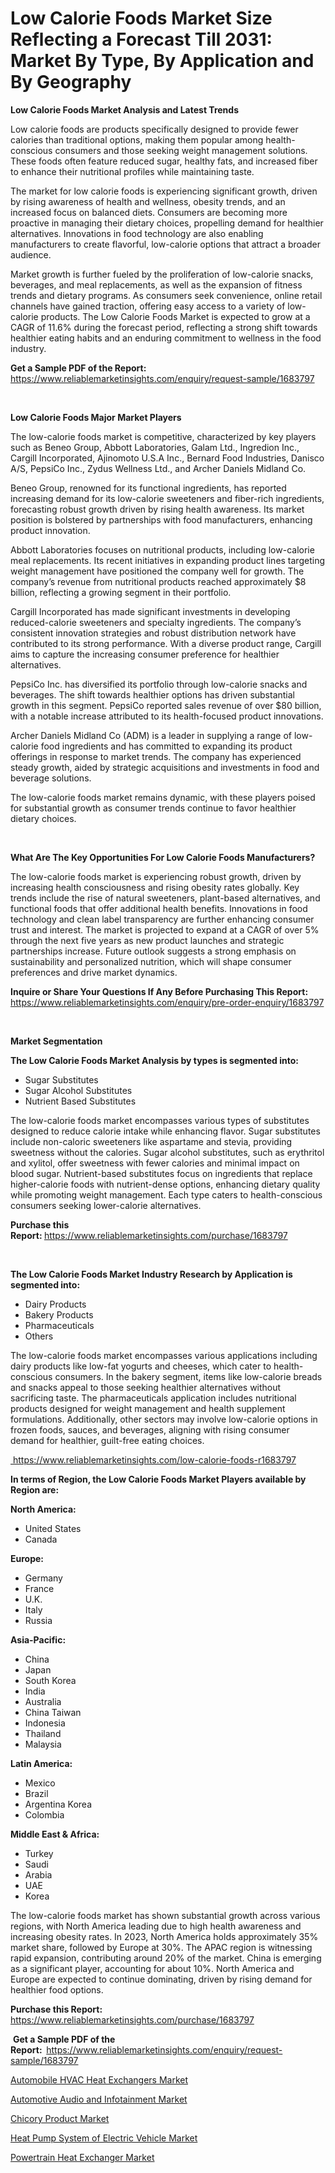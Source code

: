 <p><h1>Low Calorie Foods Market Size Reflecting a Forecast Till 2031: Market By Type, By Application and By Geography</h1></p><p><strong>Low Calorie Foods Market Analysis and Latest Trends</strong></p>
<p><p>Low calorie foods are products specifically designed to provide fewer calories than traditional options, making them popular among health-conscious consumers and those seeking weight management solutions. These foods often feature reduced sugar, healthy fats, and increased fiber to enhance their nutritional profiles while maintaining taste.</p><p>The market for low calorie foods is experiencing significant growth, driven by rising awareness of health and wellness, obesity trends, and an increased focus on balanced diets. Consumers are becoming more proactive in managing their dietary choices, propelling demand for healthier alternatives. Innovations in food technology are also enabling manufacturers to create flavorful, low-calorie options that attract a broader audience.</p><p>Market growth is further fueled by the proliferation of low-calorie snacks, beverages, and meal replacements, as well as the expansion of fitness trends and dietary programs. As consumers seek convenience, online retail channels have gained traction, offering easy access to a variety of low-calorie products. The Low Calorie Foods Market is expected to grow at a CAGR of 11.6% during the forecast period, reflecting a strong shift towards healthier eating habits and an enduring commitment to wellness in the food industry.</p></p>
<p><strong>Get a Sample PDF of the Report:&nbsp;</strong> <a href="https://www.reliablemarketinsights.com/enquiry/request-sample/1683797?utm_campaign=1733&utm_medium=2&utm_source=Github&utm_content=ia&utm_term=15102024&utm_id=low-calorie-foods">https://www.reliablemarketinsights.com/enquiry/request-sample/1683797</a></p>
<p>&nbsp;</p>
<p><strong>Low Calorie Foods Major Market Players</strong></p>
<p><p>The low-calorie foods market is competitive, characterized by key players such as Beneo Group, Abbott Laboratories, Galam Ltd., Ingredion Inc., Cargill Incorporated, Ajinomoto U.S.A Inc., Bernard Food Industries, Danisco A/S, PepsiCo Inc., Zydus Wellness Ltd., and Archer Daniels Midland Co. </p><p>Beneo Group, renowned for its functional ingredients, has reported increasing demand for its low-calorie sweeteners and fiber-rich ingredients, forecasting robust growth driven by rising health awareness. Its market position is bolstered by partnerships with food manufacturers, enhancing product innovation.</p><p>Abbott Laboratories focuses on nutritional products, including low-calorie meal replacements. Its recent initiatives in expanding product lines targeting weight management have positioned the company well for growth. The company’s revenue from nutritional products reached approximately $8 billion, reflecting a growing segment in their portfolio.</p><p>Cargill Incorporated has made significant investments in developing reduced-calorie sweeteners and specialty ingredients. The company’s consistent innovation strategies and robust distribution network have contributed to its strong performance. With a diverse product range, Cargill aims to capture the increasing consumer preference for healthier alternatives.</p><p>PepsiCo Inc. has diversified its portfolio through low-calorie snacks and beverages. The shift towards healthier options has driven substantial growth in this segment. PepsiCo reported sales revenue of over $80 billion, with a notable increase attributed to its health-focused product innovations.</p><p>Archer Daniels Midland Co (ADM) is a leader in supplying a range of low-calorie food ingredients and has committed to expanding its product offerings in response to market trends. The company has experienced steady growth, aided by strategic acquisitions and investments in food and beverage solutions. </p><p>The low-calorie foods market remains dynamic, with these players poised for substantial growth as consumer trends continue to favor healthier dietary choices.</p></p>
<p>&nbsp;</p>
<p><strong>What Are The Key Opportunities For Low Calorie Foods Manufacturers?</strong></p>
<p><p>The low-calorie foods market is experiencing robust growth, driven by increasing health consciousness and rising obesity rates globally. Key trends include the rise of natural sweeteners, plant-based alternatives, and functional foods that offer additional health benefits. Innovations in food technology and clean label transparency are further enhancing consumer trust and interest. The market is projected to expand at a CAGR of over 5% through the next five years as new product launches and strategic partnerships increase. Future outlook suggests a strong emphasis on sustainability and personalized nutrition, which will shape consumer preferences and drive market dynamics.</p></p>
<p><strong>Inquire or Share Your Questions If Any Before Purchasing This Report:</strong> <a href="https://www.reliablemarketinsights.com/enquiry/pre-order-enquiry/1683797?utm_campaign=1733&utm_medium=2&utm_source=Github&utm_content=ia&utm_term=15102024&utm_id=low-calorie-foods">https://www.reliablemarketinsights.com/enquiry/pre-order-enquiry/1683797</a></p>
<p>&nbsp;</p>
<p><strong>Market Segmentation</strong></p>
<p><strong>The Low Calorie Foods Market Analysis by types is segmented into:</strong></p>
<p><ul><li>Sugar Substitutes</li><li>Sugar Alcohol Substitutes</li><li>Nutrient Based Substitutes</li></ul></p>
<p><p>The low-calorie foods market encompasses various types of substitutes designed to reduce calorie intake while enhancing flavor. Sugar substitutes include non-caloric sweeteners like aspartame and stevia, providing sweetness without the calories. Sugar alcohol substitutes, such as erythritol and xylitol, offer sweetness with fewer calories and minimal impact on blood sugar. Nutrient-based substitutes focus on ingredients that replace higher-calorie foods with nutrient-dense options, enhancing dietary quality while promoting weight management. Each type caters to health-conscious consumers seeking lower-calorie alternatives.</p></p>
<p><strong>Purchase this Report:&nbsp;</strong><a href="https://www.reliablemarketinsights.com/purchase/1683797?utm_campaign=1733&utm_medium=2&utm_source=Github&utm_content=ia&utm_term=15102024&utm_id=low-calorie-foods">https://www.reliablemarketinsights.com/purchase/1683797</a></p>
<p>&nbsp;</p>
<p><strong>The Low Calorie Foods Market Industry Research by Application is segmented into:</strong></p>
<p><ul><li>Dairy Products</li><li>Bakery Products</li><li>Pharmaceuticals</li><li>Others</li></ul></p>
<p><p>The low-calorie foods market encompasses various applications including dairy products like low-fat yogurts and cheeses, which cater to health-conscious consumers. In the bakery segment, items like low-calorie breads and snacks appeal to those seeking healthier alternatives without sacrificing taste. The pharmaceuticals application includes nutritional products designed for weight management and health supplement formulations. Additionally, other sectors may involve low-calorie options in frozen foods, sauces, and beverages, aligning with rising consumer demand for healthier, guilt-free eating choices.</p></p>
<p><a href="https://www.reliablemarketinsights.com/low-calorie-foods-r1683797?utm_campaign=1733&utm_medium=2&utm_source=Github&utm_content=ia&utm_term=15102024&utm_id=low-calorie-foods">&nbsp;https://www.reliablemarketinsights.com/low-calorie-foods-r1683797</a></p>
<p><strong>In terms of Region, the Low Calorie Foods Market Players available by Region are:</strong></p>
<p>
    <p> <strong> North America: </strong>
        <ul>
            <li>United States</li>
            <li>Canada</li>
        </ul>
        </p> 
    <p> <strong> Europe: </strong>
        <ul>
            <li>Germany</li>
            <li>France</li>
            <li>U.K.</li>
            <li>Italy</li>
            <li>Russia</li>
        </ul>
        </p> 
    <p> <strong> Asia-Pacific: </strong>
        <ul>
            <li>China</li>
            <li>Japan</li>
            <li>South Korea</li>
            <li>India</li>
            <li>Australia</li>
            <li>China Taiwan</li>
            <li>Indonesia</li>
            <li>Thailand</li>
            <li>Malaysia</li>
        </ul>
        </p> 
    <p> <strong> Latin America: </strong>
        <ul>
            <li>Mexico</li>
            <li>Brazil</li>
            <li>Argentina Korea</li>
            <li>Colombia</li>
        </ul>
        </p> 
    <p> <strong> Middle East & Africa: </strong>
        <ul>
            <li>Turkey</li>
            <li>Saudi</li>
            <li>Arabia</li>
            <li>UAE</li>
            <li>Korea</li>
        </ul>
    </p>
    </p>
<p><p>The low-calorie foods market has shown substantial growth across various regions, with North America leading due to high health awareness and increasing obesity rates. In 2023, North America holds approximately 35% market share, followed by Europe at 30%. The APAC region is witnessing rapid expansion, contributing around 20% of the market. China is emerging as a significant player, accounting for about 10%. North America and Europe are expected to continue dominating, driven by rising demand for healthier food options.</p></p>
<p><strong>Purchase this Report: </strong><a href="https://www.reliablemarketinsights.com/purchase/1683797?utm_campaign=1733&utm_medium=2&utm_source=Github&utm_content=ia&utm_term=15102024&utm_id=low-calorie-foods">https://www.reliablemarketinsights.com/purchase/1683797</a></p>
<p>&nbsp;<strong>Get a Sample PDF of the Report:&nbsp;&nbsp;</strong><a href="https://www.reliablemarketinsights.com/enquiry/request-sample/1683797?utm_campaign=1733&utm_medium=2&utm_source=Github&utm_content=ia&utm_term=15102024&utm_id=low-calorie-foods">https://www.reliablemarketinsights.com/enquiry/request-sample/1683797</a></p>
<p><strong></strong></p>
<p><p><a href="https://www.linkedin.com/pulse/global-automobile-hvac-heat-exchangers-market-trends-insights-bhqnf?trk=public_post_embed_feed-article-content&utm_campaign=1733&utm_medium=2&utm_source=Github&utm_content=ia&utm_term=15102024&utm_id=low-calorie-foods">Automobile HVAC Heat Exchangers Market</a></p><p><a href="https://www.linkedin.com/pulse/automotive-audio-infotainment-value-chain-analysis-from-raw-cqdaf?trk=public_post_embed_feed-article-content&utm_campaign=1733&utm_medium=2&utm_source=Github&utm_content=ia&utm_term=15102024&utm_id=low-calorie-foods">Automotive Audio and Infotainment Market</a></p><p><a href="https://github.com/SanjidaMahmud54/Market-Research-Report-List-1/blob/main/chicory-product-market.md?utm_campaign=1733&utm_medium=2&utm_source=Github&utm_content=ia&utm_term=15102024&utm_id=low-calorie-foods">Chicory Product Market</a></p><p><a href="https://www.linkedin.com/pulse/sustainability-trends-heat-pump-system-electric-vehicle-industry-oxu9f?trk=public_post_embed_feed-article-content&utm_campaign=1733&utm_medium=2&utm_source=Github&utm_content=ia&utm_term=15102024&utm_id=low-calorie-foods">Heat Pump System of Electric Vehicle Market</a></p><p><a href="https://www.linkedin.com/pulse/powertrain-heat-exchanger-market-matrix-applications-types-xtgyf?trk=public_post_embed_feed-article-content&utm_campaign=1733&utm_medium=2&utm_source=Github&utm_content=ia&utm_term=15102024&utm_id=low-calorie-foods">Powertrain Heat Exchanger Market</a></p></p>